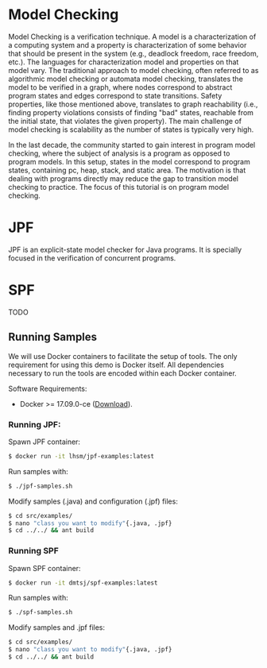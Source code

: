 # Model Checking

Model Checking is a verification technique. A model is a characterization of a computing system and a property is characterization of some behavior that should be present in the system (e.g., deadlock freedom, race freedom, etc.).  The languages for characterization model and properties on that model vary. The traditional approach to model checking, often referred to as algorithmic model checking or automata model checking, translates the model to be verified in a graph, where nodes correspond to abstract program states and edges correspond to state transitions. Safety properties, like those mentioned above, translates to graph reachability (i.e., finding property violations consists of finding "bad" states, reachable from the initial state, that violates the given property). The main challenge of model checking is scalability as the number of states is typically very high. 

In the last decade, the community started to gain interest in program model checking, where the subject of analysis is a program as opposed to program models. In this setup, states in the model correspond to program states, containing pc, heap, stack, and static area. The motivation is that dealing with programs directly may reduce the gap to transition model checking to practice. The focus of this tutorial is on program model checking.

# JPF

JPF is an explicit-state model checker for Java programs.  It is specially focused in the verification of concurrent programs.

# SPF

TODO

## Running Samples

We will use Docker containers to facilitate the setup of tools.  The only requirement for using this demo is Docker itself.  All dependencies necessary to run the tools are encoded within each Docker container.

Software Requirements:
- Docker >= 17.09.0-ce ([Download](https://store.docker.com/search?offering=enterprise&type=edition)).

### Running JPF:

Spawn JPF container:
```bash
$ docker run -it lhsm/jpf-examples:latest
```

Run samples with:
```bash
$ ./jpf-samples.sh
```

Modify samples (.java) and configuration (.jpf) files:
```bash
$ cd src/examples/
$ nano "class you want to modify"{.java, .jpf}
$ cd ../../ && ant build
```

### Running SPF

Spawn SPF container:
```bash
$ docker run -it dmtsj/spf-examples:latest
```

Run samples with:
```bash
$ ./spf-samples.sh
```

Modify samples and .jpf files:
```bash
$ cd src/examples/
$ nano "class you want to modify"{.java, .jpf}
$ cd ../../ && ant build
```
